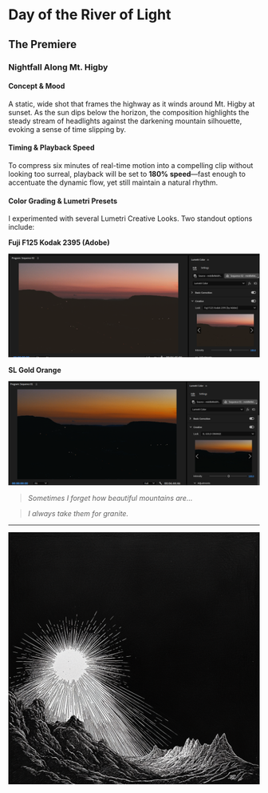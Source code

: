 # Day of the River of Light

## The Premiere

### Nightfall Along Mt. Higby

#### Concept & Mood

A static, wide shot that frames the highway as it winds around Mt. Higby at sunset. As the sun dips below the horizon, the composition highlights the steady stream of headlights against the darkening mountain silhouette, evoking a sense of time slipping by.

#### Timing & Playback Speed

To compress six minutes of real-time motion into a compelling clip without looking too surreal, playback will be set to **180% speed**—fast enough to accentuate the dynamic flow, yet still maintain a natural rhythm.

#### Color Grading & Lumetri Presets

I experimented with several Lumetri Creative Looks. Two standout options include:

**Fuji F125 Kodak 2395 (Adobe)**

![Fuji F125 Kodak 2395 (by Adobe)](./assets/baseFujiF125Look.png)

**SL Gold Orange**

![SL Gold Orange](./assets/baseSlGoldOrange.png)

> _Sometimes I forget how beautiful mountains are..._

> _I always take them for granite._

---

![Light Floods the Hill](./assets/lightFloodsTheHill.png)
